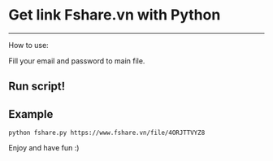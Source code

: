# Get link Fshare.vn with Python
-----------------

How to use:  

Fill your email and password to main file.  
  
Run script!  
-------------------
## Example
```
python fshare.py https://www.fshare.vn/file/4ORJTTVYZ8
```

Enjoy and have fun :)

